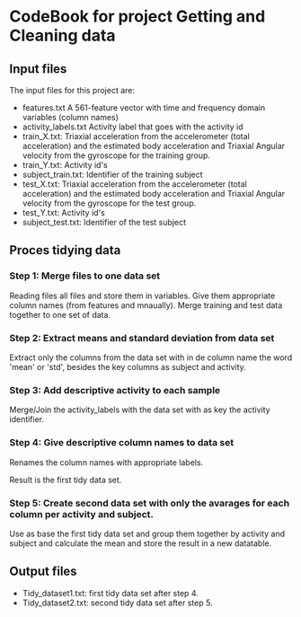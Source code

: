 # CodeBook for project Getting and Cleaning data

## Input files

The input files for this project are:

* features.txt A 561-feature vector with time and frequency domain variables (column names)
* activity_labels.txt Activity label that goes with the activity id
* train_X.txt: Triaxial acceleration from the accelerometer (total acceleration) and the estimated body acceleration and Triaxial Angular velocity from the gyroscope for the training group.
* train_Y.txt: Activity id's
* subject_train.txt: Identifier of the training subject
* test_X.txt: Triaxial acceleration from the accelerometer (total acceleration) and the estimated body acceleration and Triaxial Angular velocity from the gyroscope for the test group.
* test_Y.txt: Activity id's
* subject_test.txt: Identifier of the test subject

## Proces tidying data

### Step 1: Merge files to one data set
Reading files all files and store them in variables. Give them appropriate column names (from features and mnaually).
Merge training and test data together to one set of data.

### Step 2: Extract means and standard deviation from data set
Extract only the columns from the data set with in de column name the word 'mean' or 'std', besides the key columns as subject and activity.

### Step 3: Add descriptive activity to each sample
Merge/Join the activity_labels with the data set with as key the activity identifier.

### Step 4: Give descriptive column names to data set
Renames the column names with appropriate labels.

Result is the first tidy data set.

### Step 5: Create second data set with only the avarages for each column per activity and subject.
Use as base the first tidy data set and group them together by activity and subject and calculate the mean and store the result in a new datatable.

## Output files

* Tidy_dataset1.txt: first tidy data set after step 4.
* Tidy_dataset2.txt: second tidy data set after step 5.
